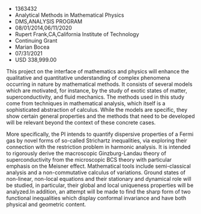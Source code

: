
* 1363432
* Analytical Methods in Mathematical Physics
* DMS,ANALYSIS PROGRAM
* 08/01/2014,06/11/2020
* Rupert Frank,CA,California Institute of Technology
* Continuing Grant
* Marian Bocea
* 07/31/2021
* USD 338,999.00

This project on the interface of mathematics and physics will enhance the
qualitative and quantitative understanding of complex phenomena occurring in
nature by mathematical methods. It consists of several models which are
motivated, for instance, by the study of exotic states of matter,
superconductivity, and fluid mechanics. The methods used in this study come from
techniques in mathematical analysis, which itself is a sophisticated abstraction
of calculus. While the models are specific, they show certain general properties
and the methods that need to be developed will be relevant beyond the context of
these concrete cases.

More specifically, the PI intends to quantify dispersive properties of a Fermi
gas by novel forms of so-called Strichartz inequalities, via exploring their
connection with the restriction problem in harmonic analysis. It is intended to
rigorously derive the macroscopic Ginzburg-Landau theory of superconductivity
from the microscopic BCS theory with particular emphasis on the Meisner effect.
Mathematical tools include semi-classical analysis and a non-commutative
calculus of variations. Ground states of non-linear, non-local equations and
their stationary and dynamical role will be studied, in particular, their global
and local uniqueness properties will be analyzed.In addition, an attempt will be
made to find the sharp form of two functional inequalities which display
conformal invariance and have both physical and geometric content.
